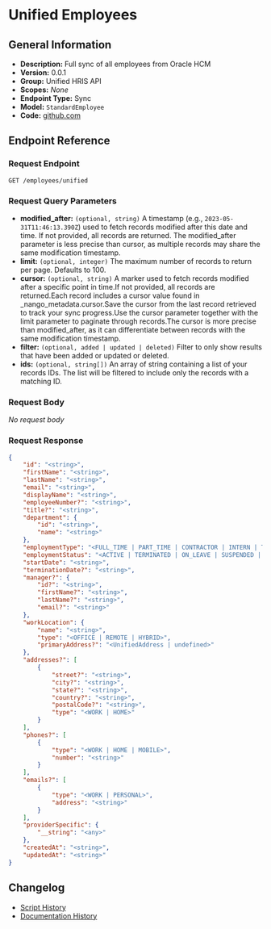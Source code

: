<!-- BEGIN GENERATED CONTENT -->

# Unified Employees

## General Information

-   **Description:** Full sync of all employees from Oracle HCM
-   **Version:** 0.0.1
-   **Group:** Unified HRIS API
-   **Scopes:** _None_
-   **Endpoint Type:** Sync
-   **Model:** `StandardEmployee`
-   **Code:** [github.com](https://github.com/NangoHQ/integration-templates/tree/main/integrations/oracle-hcm/syncs/unified-employees.ts)

## Endpoint Reference

### Request Endpoint

`GET /employees/unified`

### Request Query Parameters

-   **modified_after:** `(optional, string)` A timestamp (e.g., `2023-05-31T11:46:13.390Z`) used to fetch records modified after this date and time. If not provided, all records are returned. The modified_after parameter is less precise than cursor, as multiple records may share the same modification timestamp.
-   **limit:** `(optional, integer)` The maximum number of records to return per page. Defaults to 100.
-   **cursor:** `(optional, string)` A marker used to fetch records modified after a specific point in time.If not provided, all records are returned.Each record includes a cursor value found in \_nango_metadata.cursor.Save the cursor from the last record retrieved to track your sync progress.Use the cursor parameter together with the limit parameter to paginate through records.The cursor is more precise than modified_after, as it can differentiate between records with the same modification timestamp.
-   **filter:** `(optional, added | updated | deleted)` Filter to only show results that have been added or updated or deleted.
-   **ids:** `(optional, string[])` An array of string containing a list of your records IDs. The list will be filtered to include only the records with a matching ID.

### Request Body

_No request body_

### Request Response

```json
{
    "id": "<string>",
    "firstName": "<string>",
    "lastName": "<string>",
    "email": "<string>",
    "displayName": "<string>",
    "employeeNumber?": "<string>",
    "title?": "<string>",
    "department": {
        "id": "<string>",
        "name": "<string>"
    },
    "employmentType": "<FULL_TIME | PART_TIME | CONTRACTOR | INTERN | TEMPORARY | OTHER>",
    "employmentStatus": "<ACTIVE | TERMINATED | ON_LEAVE | SUSPENDED | PENDING>",
    "startDate": "<string>",
    "terminationDate?": "<string>",
    "manager?": {
        "id?": "<string>",
        "firstName?": "<string>",
        "lastName?": "<string>",
        "email?": "<string>"
    },
    "workLocation": {
        "name": "<string>",
        "type": "<OFFICE | REMOTE | HYBRID>",
        "primaryAddress?": "<UnifiedAddress | undefined>"
    },
    "addresses?": [
        {
            "street?": "<string>",
            "city?": "<string>",
            "state?": "<string>",
            "country?": "<string>",
            "postalCode?": "<string>",
            "type": "<WORK | HOME>"
        }
    ],
    "phones?": [
        {
            "type": "<WORK | HOME | MOBILE>",
            "number": "<string>"
        }
    ],
    "emails?": [
        {
            "type": "<WORK | PERSONAL>",
            "address": "<string>"
        }
    ],
    "providerSpecific": {
        "__string": "<any>"
    },
    "createdAt": "<string>",
    "updatedAt": "<string>"
}
```

## Changelog

-   [Script History](https://github.com/NangoHQ/integration-templates/commits/main/integrations/oracle-hcm/syncs/unified-employees.ts)
-   [Documentation History](https://github.com/NangoHQ/integration-templates/commits/main/integrations/oracle-hcm/syncs/unified-employees.md)

<!-- END  GENERATED CONTENT -->
